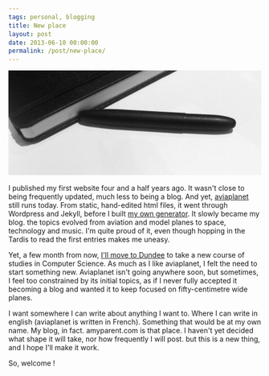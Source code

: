 ```yaml
---
tags: personal, blogging
title: New place
layout: post
date: 2013-06-10 00:00:00
permalink: /post/new-place/
---
```


![Writing][4]

I published my first website four and a half years ago. It wasn't close to being frequently updated, much less to being a blog. And yet, [aviaplanet][1] still runs today. From static, hand-edited html files, it went through Wordpress and Jekyll, before I built [my own generator][2]. It slowly became my blog. the topics evolved from aviation and model planes to space, technology and music. I'm quite proud of it, even though hopping in the Tardis to read the first entries makes me uneasy.

Yet, a few month from now, [I'll move to Dundee][3] to take a new course of studies in Computer Science. As much as I like aviaplanet, I felt the need to start something new. Aviaplanet isn't going anywhere soon, but sometimes, I feel too constrained by its initial topics, as if I never fully accepted it becoming a blog and wanted it to keep focused on fifty-centimetre wide planes.

I want somewhere I can write about anything I want to. Where I can write in english (aviaplanet is written in French). Something that would be at my own name. My blog, in fact. amyparent.com is that place. I haven't yet decided what shape it will take, nor how frequently I will post. but this is a new thing, and I hope I'll make it work.

So, welcome !

[1]: http://aviaplanet.fr
[2]: http://github.com/amyinorbit/Asteroid/
[3]: https://medium.com/this-happened-to-me/e47e06a954e0
[4]: /static/media/2013/06/penandnotebook.jpg